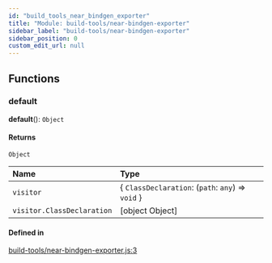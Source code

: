 ```yaml
---
id: "build_tools_near_bindgen_exporter"
title: "Module: build-tools/near-bindgen-exporter"
sidebar_label: "build-tools/near-bindgen-exporter"
sidebar_position: 0
custom_edit_url: null
---
```


## Functions

### default

**default**(): `Object`

#### Returns

`Object`

| Name | Type |
| :------ | :------ |
| `visitor` | { `ClassDeclaration`: (`path`: `any`) => `void`  } |
| `visitor.ClassDeclaration` | [object Object] |

#### Defined in

[build-tools/near-bindgen-exporter.js:3](https://github.com/near/near-sdk-js/blob/59dba80/src/build-tools/near-bindgen-exporter.js#L3)
